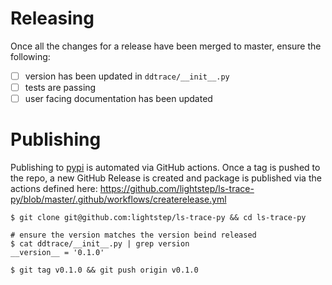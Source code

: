 # Releasing

Once all the changes for a release have been merged to master, ensure the following:

- [ ] version has been updated in `ddtrace/__init__.py` 
- [ ] tests are passing
- [ ] user facing documentation has been updated

# Publishing

Publishing to [pypi](https://pypi.org/project/ls-trace/) is automated via GitHub actions. Once a tag is pushed to the repo, a new GitHub Release is created and package is published  via the actions defined here: https://github.com/lightstep/ls-trace-py/blob/master/.github/workflows/createrelease.yml

```
$ git clone git@github.com:lightstep/ls-trace-py && cd ls-trace-py

# ensure the version matches the version beind released
$ cat ddtrace/__init__.py | grep version
__version__ = '0.1.0'

$ git tag v0.1.0 && git push origin v0.1.0
```
